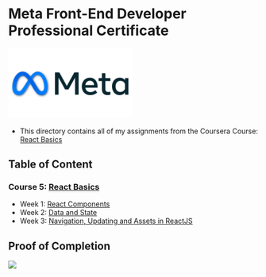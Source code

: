 # Meta Front-End Developer Professional Certificate

<img src="./Meta-Logo.png" width=250>

- This directory contains all of my assignments from the Coursera Course: [React Basics](https://www.coursera.org/learn/react-basics?specialization=meta-front-end-developer)

## Table of Content

### Course 5: [React Basics](https://www.coursera.org/learn/react-basics?specialization=meta-front-end-developer)

- Week 1: [React Components](https://github.com/ginny100/Meta-Front-End-Developer/tree/master/Course%204%20-%20HTML%20and%20CSS%20in%20depth/Week%201%20-%20HTML%20in%20depth)
- Week 2: [Data and State](https://github.com/ginny100/Meta-Front-End-Developer/tree/master/Course%204%20-%20HTML%20and%20CSS%20in%20depth/Week%202%20-%20Interactive%20CSS)
- Week 3: [Navigation, Updating and Assets in ReactJS](https://github.com/ginny100/Meta-Front-End-Developer/tree/master/Course%204%20-%20HTML%20and%20CSS%20in%20depth/Week%203%20-%20Graded%20Assessment)

## Proof of Completion

<img src="./certificate.png" width=800/>
